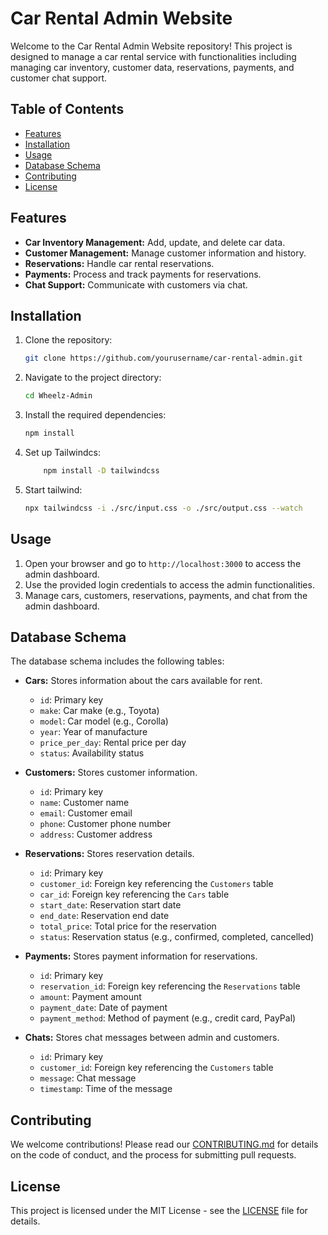 # Car Rental Admin Website

Welcome to the Car Rental Admin Website repository! This project is designed to manage a car rental service with functionalities including managing car inventory, customer data, reservations, payments, and customer chat support.

## Table of Contents

- [Features](#features)
- [Installation](#installation)
- [Usage](#usage)
- [Database Schema](#database-schema)
- [Contributing](#contributing)
- [License](#license)

## Features

- **Car Inventory Management:** Add, update, and delete car data.
- **Customer Management:** Manage customer information and history.
- **Reservations:** Handle car rental reservations.
- **Payments:** Process and track payments for reservations.
- **Chat Support:** Communicate with customers via chat.

## Installation

1. Clone the repository:
    ```sh
    git clone https://github.com/yourusername/car-rental-admin.git
    ```
2. Navigate to the project directory:
    ```sh
    cd Wheelz-Admin
    ```
3. Install the required dependencies:
    ```sh
    npm install
    ```
4. Set up Tailwindcs:
    
   ```sh
       npm install -D tailwindcss
   ```

   
6. Start tailwind:
    ```sh
    npx tailwindcss -i ./src/input.css -o ./src/output.css --watch
    ```

## Usage

1. Open your browser and go to `http://localhost:3000` to access the admin dashboard.
2. Use the provided login credentials to access the admin functionalities.
3. Manage cars, customers, reservations, payments, and chat from the admin dashboard.

## Database Schema

The database schema includes the following tables:

- **Cars:** Stores information about the cars available for rent.
  - `id`: Primary key
  - `make`: Car make (e.g., Toyota)
  - `model`: Car model (e.g., Corolla)
  - `year`: Year of manufacture
  - `price_per_day`: Rental price per day
  - `status`: Availability status

- **Customers:** Stores customer information.
  - `id`: Primary key
  - `name`: Customer name
  - `email`: Customer email
  - `phone`: Customer phone number
  - `address`: Customer address

- **Reservations:** Stores reservation details.
  - `id`: Primary key
  - `customer_id`: Foreign key referencing the `Customers` table
  - `car_id`: Foreign key referencing the `Cars` table
  - `start_date`: Reservation start date
  - `end_date`: Reservation end date
  - `total_price`: Total price for the reservation
  - `status`: Reservation status (e.g., confirmed, completed, cancelled)

- **Payments:** Stores payment information for reservations.
  - `id`: Primary key
  - `reservation_id`: Foreign key referencing the `Reservations` table
  - `amount`: Payment amount
  - `payment_date`: Date of payment
  - `payment_method`: Method of payment (e.g., credit card, PayPal)

- **Chats:** Stores chat messages between admin and customers.
  - `id`: Primary key
  - `customer_id`: Foreign key referencing the `Customers` table
  - `message`: Chat message
  - `timestamp`: Time of the message

## Contributing

We welcome contributions! Please read our [CONTRIBUTING.md](CONTRIBUTING.md) for details on the code of conduct, and the process for submitting pull requests.

## License

This project is licensed under the MIT License - see the [LICENSE](LICENSE) file for details.

